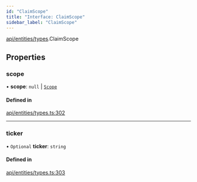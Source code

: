 ```yaml
---
id: "ClaimScope"
title: "Interface: ClaimScope"
sidebar_label: "ClaimScope"
---
```


[api/entities/types](../../../../../modules/API/Entities/Types/Types.md).ClaimScope

## Properties

### scope

• **scope**: ``null`` \| [`Scope`](../Scope/Scope.md)

#### Defined in

[api/entities/types.ts:302](https://github.com/PolymeshAssociation/polymesh-sdk/blob/b55e63737/src/api/entities/types.ts#L302)

___

### ticker

• `Optional` **ticker**: `string`

#### Defined in

[api/entities/types.ts:303](https://github.com/PolymeshAssociation/polymesh-sdk/blob/b55e63737/src/api/entities/types.ts#L303)
